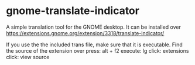 # gnome-translate-indicator

A simple translation tool for the GNOME desktop.
It can be installed over
https://extensions.gnome.org/extension/3318/translate-indicator/

If you use the the included trans file, make sure that it is executable.
Find the source of the extension over 
  press:    alt + f2
  execute:  lg
  click:    extensions
  click:    view source
